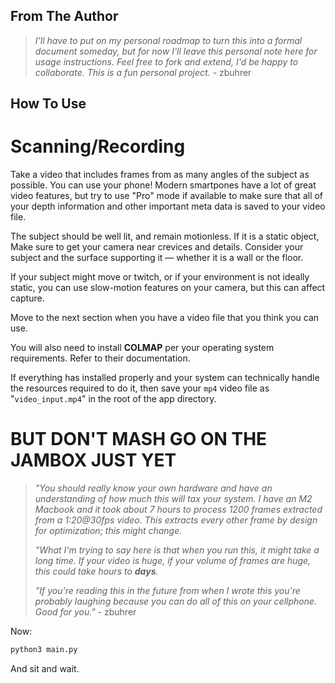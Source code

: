## **From The Author**

> *I'll have to put on my personal roadmap to turn this into a formal document someday, but for now I'll leave this personal note here for usage instructions. Feel free to fork and extend, I'd be happy to collaborate. This is a fun personal project.* - zbuhrer

## How To Use 
# Scanning/Recording 

Take a video that includes frames from as many angles of the subject as possible. You can use your phone! Modern smartpones have a lot of great video features, but try to use "Pro" mode if available to make sure that all of your depth information and other important meta data is saved to your video file.  

The subject should be well lit, and remain motionless. If it is a static object, Make sure to get your camera near crevices and details. Consider your subject and the surface supporting it — whether it is a wall or the floor. 

If your subject might move or twitch, or if your environment is not ideally static, you can use slow-motion features on your camera, but this can affect capture. 

Move to the next section when you have a video file that you think you can use.

You will also need to install **COLMAP** per your operating system requirements. Refer to their documentation.

If everything has installed properly and your system can technically handle the resources required to do it, then save your `mp4` video file as "`video_input.mp4`" in the root of the app directory. 

# BUT DON'T MASH GO ON THE JAMBOX JUST YET

> *"You should really know your own hardware and have an understanding of how much this will tax your system. I have an M2 Macbook and it took about 7 hours to process 1200 frames extracted from a 1:20@30fps video. This extracts every other frame by design for optimization; this might change.*
> 
> *"What I'm trying to say here is that when you run this, it might take a long time. If your video is huge, if your volume of frames are huge, this could take hours to __days__.*
> 
> *"If you're reading this in the future from when I wrote this you're probably laughing because you can do all of this on your cellphone. Good for you."* - zbuhrer

Now:

```sh
python3 main.py
```

And sit and wait. 